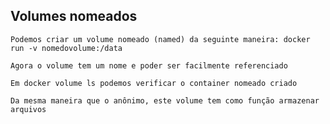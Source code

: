 ## Volumes nomeados

```
Podemos criar um volume nomeado (named) da seguinte maneira: docker run -v nomedovolume:/data
```

```
Agora o volume tem um nome e poder ser facilmente referenciado
```

```
Em docker volume ls podemos verificar o container nomeado criado
```

```
Da mesma maneira que o anônimo, este volume tem como função armazenar arquivos
```
